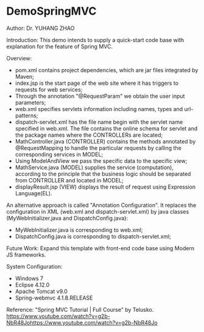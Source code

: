 # DemoSpringMVC

Author: 
Dr. YUHANG ZHAO

Introduction:
This demo intends to supply a quick-start code base with explanation for the feature of Spring MVC.

Overview:
- pom.xml contains project dependencies, which are jar files integrated by Maven;
- index.jsp is the start page of the web site where it has triggers to requests for web services;
- Through the annotation "@RequestParam" we obtain the user input parameters;
- web.xml specifies servlets information including names, types and url-patterns;
- dispatch-servlet.xml has the file name begin with the servlet name specified in web.xml. 
  The file contains the online schema for servlet and the package names where the CONTROLLERs are located;
- MathController.java (CONTROLLER) contains the methods annotated by @RequestMapping 
  to handle the particular requests by calling the corresponding services in MODEL;
- Using ModelAndView we pass the specific data to the specific view;
- MathService.java (MODEL) supplies the service (computation), according to the principle that 
  the business logic should be separated from CONTROLLER and located in MODEL;
- displayResult.jsp (VIEW) displays the result of request using Expression Language(EL).

An alternative approach is called "Annotation Configuration". 
It replaces the configuration in XML (web.xml and dispatch-servlet.xml) by java classes (MyWebInitializer.java and DispatchConfig.java): 
- MyWebInitializer.java is corresponding to web.xml;
- DispatchConfig.java is corresponding to dispatch-servlet.xml;

Future Work:
Expand this template with front-end code base using Modern JS frameworks. 

System Configuration:
- Windows 7
- Eclipse 4.12.0
- Apache Tomcat v9.0
- Spring-webmvc 4.1.8.RELEASE

Reference:
"Spring MVC Tutorial | Full Course" by Telusko.
https://www.youtube.com/watch?v=g2b-NbR48Johttps://www.youtube.com/watch?v=g2b-NbR48Jo
